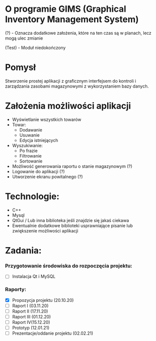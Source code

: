 # O programie GIMS (Graphical Inventory Management System)

(?) - Oznacza dodatkowe założenia, które na ten czas są w planach, lecz mogą ulec zmianie

(Test) - Moduł niedokończony

# Pomysł 
Stworzenie prostej aplikacji z graficznym interfejsem do kontroli i zarządzania zasobami magazynowymi z wykorzystaniem bazy danych.

# Założenia możliwości aplikacji
- Wyświetlanie wszystkich towarów
- Towar:
  - Dodawanie
  - Usuwanie
  - Edycja istniejących
- Wyszukiwanie:
  - Po frazie
  - Filtrowanie
  - Sortowanie
- Możliwość generowania raportu o stanie magazynowym (?)
- Logowanie do aplikacji (?)
- Utworzenie ekranu powitalnego (?)

# Technologie:
- C++
- Mysql
- QtGui / Lub inna biblioteka jeśli znajdzie się jakaś ciekawa
- Ewentualnie dodatkowe biblioteki usprawniające pisanie lub zwiększenie możliwości aplikacji

# Zadania:
### Przygotowanie środowiska do rozpoczęcia projektu:
- [ ] Instalacja Qt i MySQL

### Raporty:
 - [x] Propozycja projektu (20.10.20)
 - [ ] Raport I (03.11.20)
 - [ ] Raport II (17.11.20)
 - [ ] Raport III (01.12.20)
 - [ ] Raport IV(15.12.20)
 - [ ] Prototyp (12.01.21)
 - [ ] Prezentacje/oddanie projektu (02.02.21)
